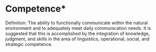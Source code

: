 # Competence*

Definition: The ability to functionally communicate within the natural environment and to adequately meet daily communication needs. It is suggested that this is accomplished by the integration of knowledge, judgment, and skills in the area of linguistics, operational, social, and strategic competence.